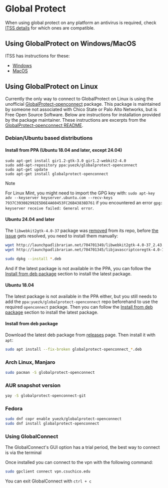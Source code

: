 # Global Protect

When using global protect on any platform an antivirus is required, check [ITSS details](https://support.csuchico.edu/TDClient/1984/Portal/KB/?CategoryID=15690) for which ones are compatible.

## Using GlobalProtect on Windows/MacOS

ITSS has instructions for these:

* [Windows](https://support.csuchico.edu/TDClient/1984/Portal/KB/ArticleDet?ID=73364)
* [MacOS](https://support.csuchico.edu/TDClient/1984/Portal/KB/ArticleDet?ID=73363)

## Using GlobalProtect on Linux

Currently the only way to connect to GlobalProtect on Linux is using the unofficial [GlobalProtect-openconnect](https://github.com/yuezk/GlobalProtect-openconnect) package. This package is maintained by someone not associated with Chico State or Palo Alto Networks, but is Free Open Source Software. Below are instructions for installation provided by the package maintainer.  These instructions are excerpts from the [GlobalProtect-openconnect README](https://github.com/yuezk/GlobalProtect-openconnect/blob/main/README.md).  

### Debian/Ubuntu based distributions

#### Install from PPA (Ubuntu 18.04 and later, except 24.04)

```
sudo apt-get install gir1.2-gtk-3.0 gir1.2-webkit2-4.0
sudo add-apt-repository ppa:yuezk/globalprotect-openconnect
sudo apt-get update
sudo apt-get install globalprotect-openconnect
```

> [!Note]
>
> For Linux Mint, you might need to import the GPG key with: `sudo apt-key adv --keyserver keyserver.ubuntu.com --recv-keys 7937C393082992E5D6E4A60453FC26B43838D761` if you encountered an error `gpg: keyserver receive failed: General error`.

#### **Ubuntu 24.04 and later**

The `libwebkit2gtk-4.0-37` package was [removed](https://bugs.launchpad.net/ubuntu/+source/webkit2gtk/+bug/2061914) from its repo, before [the issue](https://github.com/yuezk/GlobalProtect-openconnect/issues/351) gets resolved, you need to install them manually:

```bash
wget http://launchpadlibrarian.net/704701349/libwebkit2gtk-4.0-37_2.43.3-1_amd64.deb
wget http://launchpadlibrarian.net/704701345/libjavascriptcoregtk-4.0-18_2.43.3-1_amd64.deb

sudo dpkg --install *.deb
```

And if the latest package is not available in the PPA, you can follow the [Install from deb package](#install-from-deb-package) section to install the latest package.

#### **Ubuntu 18.04**

The latest package is not available in the PPA either, but you still needs to add the `ppa:yuezk/globalprotect-openconnect` repo beforehand to use the required `openconnect` package. Then you can follow the [Install from deb package](#install-from-deb-package) section to install the latest package.

#### Install from deb package

Download the latest deb package from [releases](https://github.com/yuezk/GlobalProtect-openconnect/releases) page. Then install it with `apt`:

```bash
sudo apt install --fix-broken globalprotect-openconnect_*.deb
```


### Arch Linux, Manjaro

```sh
sudo pacman -S globalprotect-openconnect
```

### AUR snapshot version

```sh
yay -S globalprotect-openconnect-git
```

### Fedora

```sh
sudo dnf copr enable yuezk/globalprotect-openconnect
sudo dnf install globalprotect-openconnect
```

### Using GlobalConnect

The GlobalConnect's GUI option has a trial period, the best way to connect is via the terminal

Once installed you can connect to the vpn with the following command:
```sh
sudo gpclient connect vpn.csuchico.edu
```
You can exit GlobalConnect with `ctrl + c`
